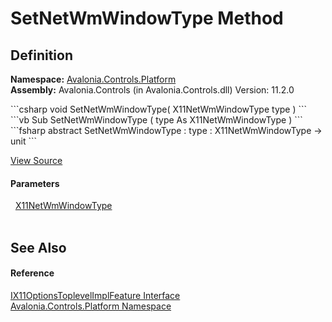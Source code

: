 # SetNetWmWindowType Method




## Definition
**Namespace:** <a href="N_Avalonia_Controls_Platform">Avalonia.Controls.Platform</a>  
**Assembly:** Avalonia.Controls (in Avalonia.Controls.dll) Version: 11.2.0

<Tabs groupId="api-code-preview">
<TabItem value="csharp" label="C#">
```csharp
void SetNetWmWindowType(
	X11NetWmWindowType type
)
```
</TabItem>
<TabItem value="vb" label="VB">
```vb
Sub SetNetWmWindowType ( 
	type As X11NetWmWindowType
)
```
</TabItem>
<TabItem value="fsharp" label="F#">
```fsharp
abstract SetNetWmWindowType : 
        type : X11NetWmWindowType -> unit 
```
</TabItem>
</Tabs>



<a href="https://github.com/AvaloniaUI/Avalonia/tree/master/src/Avalonia.Controls/Platform/IX11OptionsToplevelImplFeature.cs" title="View the source code">View Source</a>



#### Parameters
<dl><dt>  <a href="T_Avalonia_Controls_Platform_X11NetWmWindowType">X11NetWmWindowType</a></dt><dd> </dd></dl>

## See Also


#### Reference
<a href="T_Avalonia_Controls_Platform_IX11OptionsToplevelImplFeature">IX11OptionsToplevelImplFeature Interface</a>  
<a href="N_Avalonia_Controls_Platform">Avalonia.Controls.Platform Namespace</a>  
